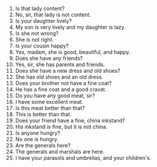 1. Is that lady content?
2. No, sir, that lady is not content.
3. Is your daughter lively?
4. My son is very lively and my daughter is lazy.
5. Is she not wrong?
6. She is not right.
7. Is your cousin happy?
8. Yes, madam, she is good, beautiful, and happy.
9. Does she have any friends?
10. Yes, sir, she has parents and friends.
11. Does she have a new dress and old shoes?
12. She has old shoes and an old dress.
13. Does your brother not have a fine coat?
14. He has a fine coat and a good cravat.
15. Do you have any good meat, sir?
16. I have some excellent meat.
17. Is this meat better than that?
18. This is better than that.
19. Does your friend have a fine, china inkstand?
20. His inkstand is fine, but it is not china.
21. Is anyone hungry?
22. No one is hungry.
23. Are the generals here?
24. The generals and marshals are here.
25. I have your parasols and umbrellas, and your children's.
